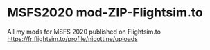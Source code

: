 # MSFS2020 mod-ZIP-Flightsim.to
 All my mods for MSFS 2020 published on Flightsim.to https://fr.flightsim.to/profile/nicottine/uploads
